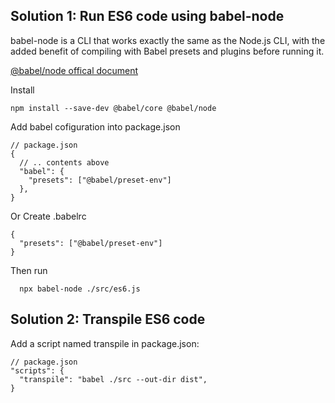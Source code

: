 ## Solution 1: Run ES6 code using babel-node

babel-node is a CLI that works exactly the same as the Node.js CLI, with the added benefit of compiling with Babel presets and plugins before running it.

[@babel/node offical document](https://babeljs.io/docs/en/next/babel-node.html)

Install 
```
npm install --save-dev @babel/core @babel/node
```

Add babel cofiguration into package.json
```
// package.json
{  
  // .. contents above
  "babel": {
    "presets": ["@babel/preset-env"]
  },
}
```
Or Create .babelrc
```
{
  "presets": ["@babel/preset-env"]
}
```

Then run 
```
  npx babel-node ./src/es6.js 
```

## Solution 2: Transpile ES6 code
Add a script named transpile in package.json:
```
// package.json
"scripts": {
  "transpile": "babel ./src --out-dir dist",
}
```